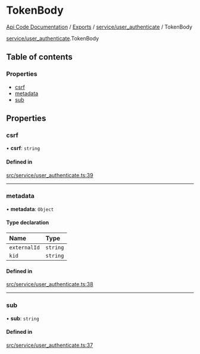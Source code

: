 # TokenBody
 
[Api Code Documentation](../README.md) / [Exports](../modules.md) / [service/user\_authenticate](../modules/service_user_authenticate.md) / TokenBody

[service/user\_authenticate](../modules/service_user_authenticate.md).TokenBody

## Table of contents

### Properties

- [csrf](service_user_authenticate.TokenBody.md#csrf)
- [metadata](service_user_authenticate.TokenBody.md#metadata)
- [sub](service_user_authenticate.TokenBody.md#sub)

## Properties

### csrf

• **csrf**: `string`

#### Defined in

[src/service/user_authenticate.ts:39](https://github.com/openkfw/TruBudget/blob/90402cb/api/src/service/user_authenticate.ts#L39)

___

### metadata

• **metadata**: `Object`

#### Type declaration

| Name | Type |
| :------ | :------ |
| `externalId` | `string` |
| `kid` | `string` |

#### Defined in

[src/service/user_authenticate.ts:38](https://github.com/openkfw/TruBudget/blob/90402cb/api/src/service/user_authenticate.ts#L38)

___

### sub

• **sub**: `string`

#### Defined in

[src/service/user_authenticate.ts:37](https://github.com/openkfw/TruBudget/blob/90402cb/api/src/service/user_authenticate.ts#L37)

